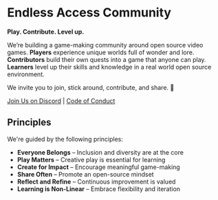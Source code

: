 # Endless Access Community

**Play. Contribute. Level up.**

We’re building a game-making community around open source video games. **Players** experience unique worlds full of wonder and lore. **Contributors** build their own quests into a game that anyone can play. **Learners** level up their skills and knowledge in a real world open source environment.

We invite you to join, stick around, contribute, and share. 🧡

[Join Us on Discord][discord] | [Code of Conduct]

## Principles

We're guided by the following principles:

- **Everyone Belongs** – Inclusion and diversity are at the core
- **Play Matters** – Creative play is essential for learning
- **Create for Impact** – Encourage meaningful game-making
- **Share Often** – Promote an open-source mindset
- **Reflect and Refine** – Continuous improvement is valued
- **Learning is Non-Linear** – Embrace flexibility and iteration

[Code of Conduct]: https://github.com/Endless-Game-Making/.github/blob/main/CODE_OF_CONDUCT.md
[Discord]: https://discord.gg/joinendless
